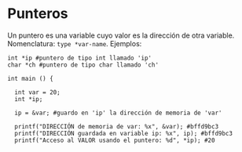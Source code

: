 # Punteros

Un puntero es una variable cuyo valor es la dirección de otra variable. Nomenclatura: `type *var-name`. Ejemplos:

``` 
int *ip #puntero de tipo int llamado 'ip'
char *ch #puntero de tipo char llamado 'ch'

int main () {

  int var = 20;
  int *ip;
  
  ip = &var; #guardo en 'ip' la dirección de memoria de 'var'
  
  printf("DIRECCIÓN de memoria de var: %x", &var); #bffd9bc3
  printf("DIRECCIÓN guardada en variable ip: %x", ip); #bffd9bc3
  printf("Acceso al VALOR usando el puntero: %d", *ip); #20
  
```

